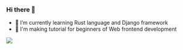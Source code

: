 ### Hi there 👋

- 🌱 I’m currently learning Rust language and Django framework
- 💬 I'm making tutorial for beginners of Web frontend development

![](https://github-readme-stats.vercel.app/api?username=truc0&show_icons=true)

<!--
**truc0/truc0** is a ✨ _special_ ✨ repository because its `README.md` (this file) appears on your GitHub profile.

Here are some ideas to get you started:

- 🔭 I’m currently working on ...
- 👯 I’m looking to collaborate on ...
- 🤔 I’m looking for help with ...
- 📫 How to reach me: ...
- 😄 Pronouns: ...
- ⚡ Fun fact: ...
-->
